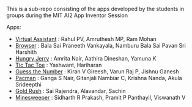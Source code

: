 This is a sub-repo consisting of the apps developed by the students in groups during the MIT AI2 App Inventor Session

Apps:
- [Virtual Assistant](Assistant.apk) : Rahul PV, Amruthesh MP, Ram Mohan
- [Browser](Browser.apk) : Bala Sai Praneeth Vankayala, Namburu Bala Sai Pavan Sri Harshith
- [Hungry Jerry](HungryJerry.apk) : Amrita Nair, Aathira Dineshan, Yamuna K
- [Tic Tac Toe](TicTacToe.apk) : Yashwant, Hariharan
- [Guess the Number](guessno.apk) : Kiran V Gireesh, Varun Raj P, Jishnu Ganesh
- [Pacman](Pacman.apk) : Ganga S Nair, Gitanjali Nambiar C, Krishna Nanda, Akula Srideepthi
- [Gold Rush](GoldRush.apk) : Sai Rajendra, Alavandar, Sachin
- [Minesweeper](Minesweeper.apk) : Sidharth R Prakash, Pramit P Panthayil, Viswanath V